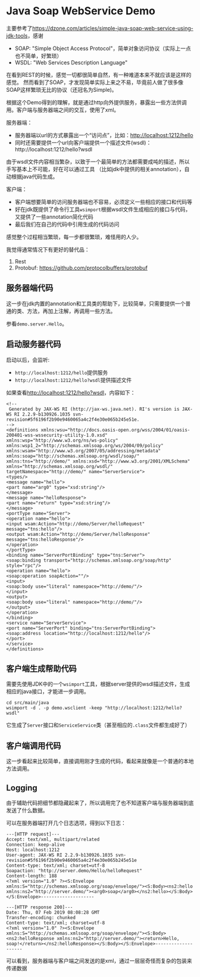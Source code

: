 Java Soap WebService Demo
=========================

主要参考了<https://dzone.com/articles/simple-java-soap-web-service-using-jdk-tools>，感谢

- SOAP: "Simple Object Access Protocol"，简单对象访问协议（实际上一点也不简单，好繁琐）
- WSDL: "Web Services Description Language"

在看到REST的时候，感觉一切都很简单自然，有一种难道本来不就应该是这样的感觉。
然而看到了SOAP，才发现简单实际上来之不易，毕竟前人做了很多像SOAP这样繁琐无比的协议（还冠名为Simple)。

根据这个Demo得到的理解，就是通过http向外提供服务，暴露出一些方法供调用。客户端与服务器端之间的交互，使用了xml。

服务器端：

- 服务器端以url的方式暴露出一个“访问点”，比如：<http://localhost:1212/hello>
- 同时还需要提供一个url向客户端提供一个描述文件(wsdl)：http://localhost:1212/hello?wsdl

由于wsdl文件内容相当繁杂，以致于一个最简单的方法都需要成吨的描述，所以手写基本上不可能，好在可以通过工具
（比如jdk中提供的相关annotation），自动根据java代码生成。

客户端：

- 客户端想要简单的访问服务器端也不容易，必须定义一些相应的接口和代码等
- 好在jdk既提供了命令行工具`wsimport`根据wsdl文件生成相应的接口与代码，又提供了一些annotation简化代码
- 最后我们在自己的代码中引用生成的代码访问

感觉整个过程相当繁琐，每一步都很繁琐，难怪用的人少。

我觉得通常情况下有更好的替代品：

1. Rest
2. Protobuf: https://github.com/protocolbuffers/protobuf

## 服务器端代码

这一步在jdk内置的annotation和工具类的帮助下，比较简单，只需要提供一个普通的类、方法，再加上注解，再调用一些方法。

参看`demo.server.Hello`。

## 启动服务器代码

启动以后，会监听:

- `http://localhost:1212/hello`提供服务
- `http://localhost:1212/hello?wsdl`提供描述文件

如果查看<http://localhost:1212/hello?wsdl>，内容如下：

```
<!--
 Generated by JAX-WS RI (http://jax-ws.java.net). RI's version is JAX-WS RI 2.2.9-b130926.1035 svn-revision#5f6196f2b90e9460065a4c2f4e30e065b245e51e.
-->
<definitions xmlns:wsu="http://docs.oasis-open.org/wss/2004/01/oasis-200401-wss-wssecurity-utility-1.0.xsd" xmlns:wsp="http://www.w3.org/ns/ws-policy" xmlns:wsp1_2="http://schemas.xmlsoap.org/ws/2004/09/policy" xmlns:wsam="http://www.w3.org/2007/05/addressing/metadata" xmlns:soap="http://schemas.xmlsoap.org/wsdl/soap/" xmlns:tns="http://demo/" xmlns:xsd="http://www.w3.org/2001/XMLSchema" xmlns="http://schemas.xmlsoap.org/wsdl/" targetNamespace="http://demo/" name="ServerService">
<types/>
<message name="hello">
<part name="arg0" type="xsd:string"/>
</message>
<message name="helloResponse">
<part name="return" type="xsd:string"/>
</message>
<portType name="Server">
<operation name="hello">
<input wsam:Action="http://demo/Server/helloRequest" message="tns:hello"/>
<output wsam:Action="http://demo/Server/helloResponse" message="tns:helloResponse"/>
</operation>
</portType>
<binding name="ServerPortBinding" type="tns:Server">
<soap:binding transport="http://schemas.xmlsoap.org/soap/http" style="rpc"/>
<operation name="hello">
<soap:operation soapAction=""/>
<input>
<soap:body use="literal" namespace="http://demo/"/>
</input>
<output>
<soap:body use="literal" namespace="http://demo/"/>
</output>
</operation>
</binding>
<service name="ServerService">
<port name="ServerPort" binding="tns:ServerPortBinding">
<soap:address location="http://localhost:1212/hello"/>
</port>
</service>
</definitions>
```

## 客户端生成帮助代码

需要先使用JDK中的一个`wsimport`工具，根据server提供的wsdl描述文件，生成相应的java接口，才能进一步调用。

```
cd src/main/java
wsimport -d . -p demo.wsclient -keep "http://localhost:1212/hello?wsdl"
```

它生成了`Server`接口和`ServiceService`类（甚至相应的`.class`文件都生成好了）

## 客户端调用代码

这一步看起来比较简单，直接调用刚才生成的代码，看起来就像是一个普通的本地方法调用。

## Logging

由于辅助代码把细节都隐藏起来了，所以调用完了也不知道客户端与服务器端到底发送了什么数据。

可以在服务器端打开几个日志选项，得到以下日志：

```
---[HTTP request]---
Accept: text/xml, multipart/related
Connection: keep-alive
Host: localhost:1212
User-agent: JAX-WS RI 2.2.9-b130926.1035 svn-revision#5f6196f2b90e9460065a4c2f4e30e065b245e51e
Content-type: text/xml; charset=utf-8
Soapaction: "http://server.demo/Hello/helloRequest"
Content-length: 188
<?xml version="1.0" ?><S:Envelope xmlns:S="http://schemas.xmlsoap.org/soap/envelope/"><S:Body><ns2:hello xmlns:ns2="http://server.demo/"><arg0>soap</arg0></ns2:hello></S:Body></S:Envelope>--------------------

---[HTTP response 200]---
Date: Thu, 07 Feb 2019 08:08:28 GMT
Transfer-encoding: chunked
Content-type: text/xml; charset=utf-8
<?xml version="1.0" ?><S:Envelope xmlns:S="http://schemas.xmlsoap.org/soap/envelope/"><S:Body><ns2:helloResponse xmlns:ns2="http://server.demo/"><return>Hello, soap!</return></ns2:helloResponse></S:Body></S:Envelope>--------------------
```

可以看到，服务器端与客户端之间发送的是xml，通过一层层奇怪而复杂的包装来传递数据
